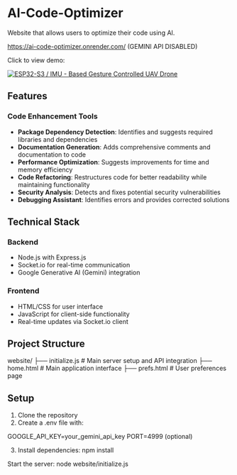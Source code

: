 # AI-Code-Optimizer
Website that allows users to optimize their code using AI.

https://ai-code-optimizer.onrender.com/ (GEMINI API DISABLED)

Click to view demo:

[![ESP32-S3 / IMU - Based Gesture Controlled UAV Drone](https://img.youtube.com/vi/NOnwGl0Ri7c/0.jpg)](https://www.youtube.com/watch?v=NOnwGl0Ri7c)

## Features

### Code Enhancement Tools
- **Package Dependency Detection**: Identifies and suggests required libraries and dependencies
- **Documentation Generation**: Adds comprehensive comments and documentation to code
- **Performance Optimization**: Suggests improvements for time and memory efficiency
- **Code Refactoring**: Restructures code for better readability while maintaining functionality
- **Security Analysis**: Detects and fixes potential security vulnerabilities
- **Debugging Assistant**: Identifies errors and provides corrected solutions

## Technical Stack

### Backend
- Node.js with Express.js
- Socket.io for real-time communication
- Google Generative AI (Gemini) integration

### Frontend
- HTML/CSS for user interface
- JavaScript for client-side functionality
- Real-time updates via Socket.io client

## Project Structure

website/ 
├── initialize.js # Main server setup and API integration 
├── home.html # Main application interface 
├── prefs.html # User preferences page 


## Setup

1. Clone the repository
2. Create a .env file with:

GOOGLE_API_KEY=your_gemini_api_key 
PORT=4999 (optional)

3. Install dependencies:
npm install

Start the server:
node website/initialize.js
